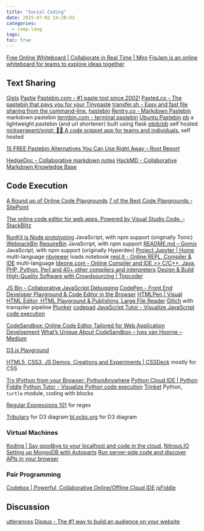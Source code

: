 ```yaml
---
title: "Social Coding"
date: 2015-07-02 14:20:43
categories:
  - comp.lang
tags:
toc: true
---
```


[Free Online Whiteboard | Collaborate in Real Time | Miro](https://miro.com/online-whiteboard/#)
[FigJam is an online whiteboard for teams to explore ideas together](https://www.figma.com/figjam/)

## Text Sharing

[Gists](https://gist.github.com/)
[Pastie](http://pastie.org/)
[Pastebin.com - #1 paste tool since 2002!](http://pastebin.com/)
[Pasted.co - The pastebin that pays you for your Tinypaste](http://pasted.co/)
[transfer.sh - Easy and fast file sharing from the command-line.](https://transfer.sh/)
[hastebin](https://hastebin.com/)
[Rentry.co - Markdown Pastebin](https://rentry.org/) markdown pastebin
[termbin.com - terminal pastebin](https://termbin.com/)
[Ubuntu Pastebin](http://paste.ubuntu.com/)
[pb](https://ptpb.pw/) a lightweight pastebin (and url shortener) built using flask [ptpb/pb](https://github.com/ptpb/pb) self hosted
[nicksergeant/snipt: 👩‍💻 A code snippet app for teams and individuals.](https://github.com/nicksergeant/snipt) self hosted

[15 FREE Pastebin Alternatives You Can Use Right Away – Root Report](https://www.rootreport.com/pastebin-alternatives/)

[HedgeDoc - Collaborative markdown notes](https://demo.hedgedoc.org/)
[HackMD - Collaborative Markdown Knowledge Base](https://hackmd.io/)

## Code Execution

[A Round up of Online Code Playgrounds](https://www.sitepoint.com/round-up-online-code-playgrounds/)
[7 of the Best Code Playgrounds - SitePoint](https://www.sitepoint.com/7-code-playgrounds/)

[The online code editor for web apps. Powered by Visual Studio Code. - StackBlitz](https://stackblitz.com/)

[RunKit is Node prototyping](https://runkit.com/home) JavaScript, with npm support (originally Tonic)
[WebpackBin](http://www.webpackbin.com/)
[RequireBin](http://requirebin.com/) JavaScript, with npm support
[README.md – Gomix](https://gomix.com/#!/project/outrageous-production) JavaScript, with npm support (originally Hyperdev)
[Project Jupyter | Home](http://jupyter.org/index.html) multi-language
[nbviewer](http://nbviewer.jupyter.org/) loads notebook
[repl.it - Online REPL, Compiler & IDE](https://repl.it/) multi-language
[Ideone.com - Online Compiler and IDE >> C/C++, Java, PHP, Python, Perl and 40+ other compilers and interpreters](https://ideone.com/)
[Design & Build High-Quality Software with Crowdsourcing | Topcoder](https://www.topcoder.com/)

[JS Bin - Collaborative JavaScript Debugging](http://jsbin.com/)
[CodePen - Front End Developer Playground & Code Editor in the Browser](http://codepen.io/)
[HTMLPen | Visual HTML Editor, HTML Playground & Publishing, Large File Reader](https://htmlpen.com/)
[Glitch](https://glitch.com/) with transpiler pipeline
[Plunker](http://plnkr.co/)
[codepad](http://codepad.org/)
[JavaScript Tutor - Visualize JavaScript code execution](http://pythontutor.com/javascript.html)

[CodeSandbox: Online Code Editor Tailored for Web Application Development](https://codesandbox.io/)
[What’s Unique About CodeSandbox – Ives van Hoorne – Medium](https://medium.com/@compuives/whats-unique-about-codesandbox-f1791d867e48)

[D3.js Playground](http://phrogz.net/js/d3-playground/#BlankDefault)

[HTML5, CSS3, JS Demos, Creations and Experiments | CSSDeck](http://cssdeck.com/) mostly for CSS

[Try IPython from your Browser: PythonAnywhere](https://www.pythonanywhere.com/try-ipython/)
[Python Cloud IDE | Python Fiddle](http://pythonfiddle.com/)
[Python Tutor - Visualize Python code execution](http://pythontutor.com/)
[Trinket](https://trinket.io/) Python, `turtle` module, coding with blocks

[Regular Expressions 101](http://regex101.com/) for regex

[Tributary](http://tributary.io/) for D3 diagram
[bl.ocks.org](http://bl.ocks.org/) for D3 diagram

### Virtual Machines

[Koding | Say goodbye to your localhost and code in the cloud.](https://koding.com/Home)
[Nitrous.IO](https://www.nitrous.io/)
[Setting up MongoDB with Autoparts](http://help.nitrous.io/mongodb/)
[Run server-side code and discover APIs in your browser](https://runnable.com/)

### Pair Programming

[Codebox | Powerful, Collaborative Online/Offline Cloud IDE](https://www.codebox.io/)
[jsFiddle](http://jsfiddle.net/)

## Discussion

[utterances](https://utteranc.es/)
[Disqus - The #1 way to build an audience on your website](https://disqus.com/)
